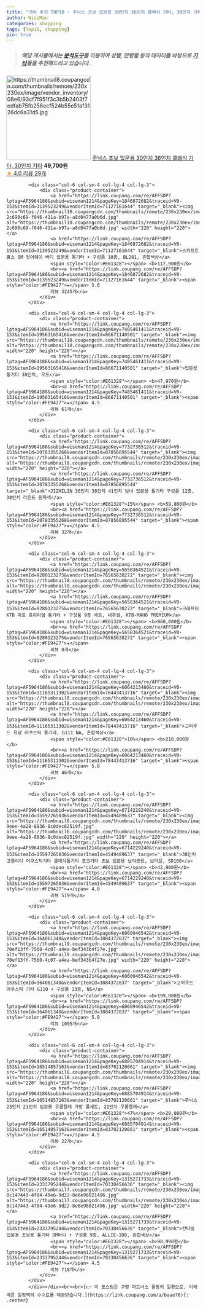 ```yaml
---
title: "기타 추천 TOP10 - 주닉스 초보 입문용 30인치 36인치 클래식 기타, 30인치 기타"
author: WiseMan
categories: shopping
tags: [Top10, shopping]
pin: true
---
```


> ##### 해당 게시물에서는 [**분석도구**](https://itemscout.io/)를 이용하여 **성별**, **연령별** 등의 데이터를 바탕으로 [**기타**](https://link.coupang.com/a/baae76)들을 추천해드리고 있습니다.
<div class="container"><div class="row">
            <div class="col-6 col-sm-4 col-lg-4 col-lg-3">
                <div class="product-container">
                    <a href="https://link.coupang.com/re/AFFSDP?lptag=AF5964186&subid=wiseman1214&pageKey=6731210687&traceid=V0-153&itemId=15685072942&vendorItemId=82900858868" target="_blank"><img src="https://thumbnail8.coupangcdn.com/thumbnails/remote/230x230ex/image/vendor_inventory/08e6/93cf7f951f3c3b5b2403f7edfab75fb256ecf524b55e51af3126dc6a31d5.jpg" alt="https://thumbnail8.coupangcdn.com/thumbnails/remote/230x230ex/image/vendor_inventory/08e6/93cf7f951f3c3b5b2403f7edfab75fb256ecf524b55e51af3126dc6a31d5.jpg" width="220" height="220"></a>
                    <a href="https://link.coupang.com/re/AFFSDP?lptag=AF5964186&subid=wiseman1214&pageKey=6731210687&traceid=V0-153&itemId=15685072942&vendorItemId=82900858868" target="_blank">주닉스 초보 입문용 30인치 36인치 클래식 기타, 30인치 기타</a>
                    <span style="color:#E61328"></span> <b>49,700원</b>
                    <br><a href="https://link.coupang.com/re/AFFSDP?lptag=AF5964186&subid=wiseman1214&pageKey=6731210687&traceid=V0-153&itemId=15685072942&vendorItemId=82900858868" target="_blank"><span style="color:#FE9427">★</span> 4.0
                    리뷰 29개</a>
                </div>
            </div>
            
            <div class="col-6 col-sm-4 col-lg-4 col-lg-3">
                <div class="product-container">
                    <a href="https://link.coupang.com/re/AFFSDP?lptag=AF5964186&subid=wiseman1214&pageKey=1846872682&traceid=V0-153&itemId=3139523249&vendorItemId=71127161644" target="_blank"><img src="https://thumbnail10.coupangcdn.com/thumbnails/remote/230x230ex/image/retail/images/273453716974970-2c690c69-f046-411a-b97a-a8d0477a0b6d.jpg" alt="https://thumbnail10.coupangcdn.com/thumbnails/remote/230x230ex/image/retail/images/273453716974970-2c690c69-f046-411a-b97a-a8d0477a0b6d.jpg" width="220" height="220"></a>
                    <a href="https://link.coupang.com/re/AFFSDP?lptag=AF5964186&subid=wiseman1214&pageKey=1846872682&traceid=V0-153&itemId=3139523249&vendorItemId=71127161644" target="_blank">스위프트홀스 OM 컷어웨이 바디 입문용 통기타 + 구성품 10종, BL281, 혼합색상</a>
                    <span style="color:#E61328"></span> <b>117,900원</b>
                    <br><a href="https://link.coupang.com/re/AFFSDP?lptag=AF5964186&subid=wiseman1214&pageKey=1846872682&traceid=V0-153&itemId=3139523249&vendorItemId=71127161644" target="_blank"><span style="color:#FE9427">★</span> 5.0
                    리뷰 3245개</a>
                </div>
            </div>
            
            <div class="col-6 col-sm-4 col-lg-4 col-lg-3">
                <div class="product-container">
                    <a href="https://link.coupang.com/re/AFFSDP?lptag=AF5964186&subid=wiseman1214&pageKey=7485461411&traceid=V0-153&itemId=19563165416&vendorItemId=86671140501" target="_blank"><img src="https://thumbnail10.coupangcdn.com/thumbnails/remote/230x230ex/image/vendor_inventory/4301/2497ae9a5e644570bec180508391494a2340332ade3a78c8455049b0ad0e.jpg" alt="https://thumbnail10.coupangcdn.com/thumbnails/remote/230x230ex/image/vendor_inventory/4301/2497ae9a5e644570bec180508391494a2340332ade3a78c8455049b0ad0e.jpg" width="220" height="220"></a>
                    <a href="https://link.coupang.com/re/AFFSDP?lptag=AF5964186&subid=wiseman1214&pageKey=7485461411&traceid=V0-153&itemId=19563165416&vendorItemId=86671140501" target="_blank">입문용 통기타 38인치, 우드</a>
                    <span style="color:#E61328"></span> <b>47,970원</b>
                    <br><a href="https://link.coupang.com/re/AFFSDP?lptag=AF5964186&subid=wiseman1214&pageKey=7485461411&traceid=V0-153&itemId=19563165416&vendorItemId=86671140501" target="_blank"><span style="color:#FE9427">★</span> 4.5
                    리뷰 61개</a>
                </div>
            </div>
            
            <div class="col-6 col-sm-4 col-lg-4 col-lg-3">
                <div class="product-container">
                    <a href="https://link.coupang.com/re/AFFSDP?lptag=AF5964186&subid=wiseman1214&pageKey=7732736512&traceid=V0-153&itemId=20783355268&vendorItemId=87856895544" target="_blank"><img src="https://thumbnail8.coupangcdn.com/thumbnails/remote/230x230ex/image/vendor_inventory/51f5/3cc67d34d0d482283dca3aa4bbfe93aa228f849dc5ee9fb0fdc5a56c1c79.jpg" alt="https://thumbnail8.coupangcdn.com/thumbnails/remote/230x230ex/image/vendor_inventory/51f5/3cc67d34d0d482283dca3aa4bbfe93aa228f849dc5ee9fb0fdc5a56c1c79.jpg" width="220" height="220"></a>
                    <a href="https://link.coupang.com/re/AFFSDP?lptag=AF5964186&subid=wiseman1214&pageKey=7732736512&traceid=V0-153&itemId=20783355268&vendorItemId=87856895544" target="_blank">JIZHILIN 36인치 38인치 41인치 남녀 입문용 통기타 구성품 12종, 38인치 라운드 원목색</a>
                    <span style="color:#E61328">15%</span> <b>59,800원</b>
                    <br><a href="https://link.coupang.com/re/AFFSDP?lptag=AF5964186&subid=wiseman1214&pageKey=7732736512&traceid=V0-153&itemId=20783355268&vendorItemId=87856895544" target="_blank"><span style="color:#FE9427">★</span> 4.5
                    리뷰 32개</a>
                </div>
            </div>
            
            <div class="col-6 col-sm-4 col-lg-4 col-lg-3">
                <div class="product-container">
                    <a href="https://link.coupang.com/re/AFFSDP?lptag=AF5964186&subid=wiseman1214&pageKey=5658364521&traceid=V0-153&itemId=9280123275&vendorItemId=76565638272" target="_blank"><img src="https://thumbnail8.coupangcdn.com/thumbnails/remote/230x230ex/image/rs_quotation_api/stqdmxyf/2c1c8f8050fa4a6cbe714da3dddf77ae.jpg" alt="https://thumbnail8.coupangcdn.com/thumbnails/remote/230x230ex/image/rs_quotation_api/stqdmxyf/2c1c8f8050fa4a6cbe714da3dddf77ae.jpg" width="220" height="220"></a>
                    <a href="https://link.coupang.com/re/AFFSDP?lptag=AF5964186&subid=wiseman1214&pageKey=5658364521&traceid=V0-153&itemId=9280123275&vendorItemId=76565638272" target="_blank">크래프터 KTB 마호 프리미엄 통기타 + 구성품 9종 세트, 내추럴, KTB-MAHO PREMIUM</a>
                    <span style="color:#E61328"></span> <b>960,000원</b>
                    <br><a href="https://link.coupang.com/re/AFFSDP?lptag=AF5964186&subid=wiseman1214&pageKey=5658364521&traceid=V0-153&itemId=9280123275&vendorItemId=76565638272" target="_blank"><span style="color:#FE9427">★</span> 
                    리뷰 0개</a>
                </div>
            </div>
            
            <div class="col-6 col-sm-4 col-lg-4 col-lg-3">
                <div class="product-container">
                    <a href="https://link.coupang.com/re/AFFSDP?lptag=AF5964186&subid=wiseman1214&pageKey=6064213460&traceid=V0-153&itemId=11165311302&vendorItemId=78443413716" target="_blank"><img src="https://thumbnail8.coupangcdn.com/thumbnails/remote/230x230ex/image/rs_quotation_api/skhlfqhp/698e6357f18e4a7099332a4f8cf923b0.jpg" alt="https://thumbnail8.coupangcdn.com/thumbnails/remote/230x230ex/image/rs_quotation_api/skhlfqhp/698e6357f18e4a7099332a4f8cf923b0.jpg" width="220" height="220"></a>
                    <a href="https://link.coupang.com/re/AFFSDP?lptag=AF5964186&subid=wiseman1214&pageKey=6064213460&traceid=V0-153&itemId=11165311302&vendorItemId=78443413716" target="_blank">고퍼우드 유광 어쿠스틱 통기타, G111 NA, 혼합색상</a>
                    <span style="color:#E61328">10%</span> <b>210,000원</b>
                    <br><a href="https://link.coupang.com/re/AFFSDP?lptag=AF5964186&subid=wiseman1214&pageKey=6064213460&traceid=V0-153&itemId=11165311302&vendorItemId=78443413716" target="_blank"><span style="color:#FE9427">★</span> 5.0
                    리뷰 46개</a>
                </div>
            </div>
            
            <div class="col-6 col-sm-4 col-lg-4 col-lg-3">
                <div class="product-container">
                    <a href="https://link.coupang.com/re/AFFSDP?lptag=AF5964186&subid=wiseman1214&pageKey=6714229240&traceid=V0-153&itemId=15597265036&vendorItemId=4549489637" target="_blank"><img src="https://thumbnail6.coupangcdn.com/thumbnails/remote/230x230ex/image/vendor_inventory/images/2019/03/26/20/1/7690f5c4-9eee-4a28-8836-8c0dec82519f.jpg" alt="https://thumbnail6.coupangcdn.com/thumbnails/remote/230x230ex/image/vendor_inventory/images/2019/03/26/20/1/7690f5c4-9eee-4a28-8836-8c0dec82519f.jpg" width="220" height="220"></a>
                    <a href="https://link.coupang.com/re/AFFSDP?lptag=AF5964186&subid=wiseman1214&pageKey=6714229240&traceid=V0-153&itemId=15597265036&vendorItemId=4549489637" target="_blank">38인치 고퀄리티 어쿠스틱기타 클래식통기타 포크기타 초보 입문용 남여공용, 브라운, SD108</a>
                    <span style="color:#E61328"></span> <b>42,900원</b>
                    <br><a href="https://link.coupang.com/re/AFFSDP?lptag=AF5964186&subid=wiseman1214&pageKey=6714229240&traceid=V0-153&itemId=15597265036&vendorItemId=4549489637" target="_blank"><span style="color:#FE9427">★</span> 4.0
                    리뷰 519개</a>
                </div>
            </div>
            
            <div class="col-6 col-sm-4 col-lg-4 col-lg-3">
                <div class="product-container">
                    <a href="https://link.coupang.com/re/AFFSDP?lptag=AF5964186&subid=wiseman1214&pageKey=6060946542&traceid=V0-153&itemId=364061340&vendorItemId=3884372837" target="_blank"><img src="https://thumbnail9.coupangcdn.com/thumbnails/remote/230x230ex/image/retail/images/1796778116541390-70ef13ff-7560-4c07-a4ea-bef343b4f27e.jpg" alt="https://thumbnail9.coupangcdn.com/thumbnails/remote/230x230ex/image/retail/images/1796778116541390-70ef13ff-7560-4c07-a4ea-bef343b4f27e.jpg" width="220" height="220"></a>
                    <a href="https://link.coupang.com/re/AFFSDP?lptag=AF5964186&subid=wiseman1214&pageKey=6060946542&traceid=V0-153&itemId=364061340&vendorItemId=3884372837" target="_blank">고퍼우드 어쿠스틱 기타 G110 + 구성품 13종, NS</a>
                    <span style="color:#E61328"></span> <b>199,000원</b>
                    <br><a href="https://link.coupang.com/re/AFFSDP?lptag=AF5964186&subid=wiseman1214&pageKey=6060946542&traceid=V0-153&itemId=364061340&vendorItemId=3884372837" target="_blank"><span style="color:#FE9427">★</span> 5.0
                    리뷰 1095개</a>
                </div>
            </div>
            
            <div class="col-6 col-sm-4 col-lg-4 col-lg-3">
                <div class="product-container">
                    <a href="https://link.coupang.com/re/AFFSDP?lptag=AF5964186&subid=wiseman1214&pageKey=6885704914&traceid=V0-153&itemId=16514857163&vendorItemId=83702120661" target="_blank"><img src="https://thumbnail8.coupangcdn.com/thumbnails/remote/230x230ex/image/vendor_inventory/244e/c8fc48bf5633cd37de6a8f6ea3621a2618d7268116b0d51ab363676ad074.jpg" alt="https://thumbnail8.coupangcdn.com/thumbnails/remote/230x230ex/image/vendor_inventory/244e/c8fc48bf5633cd37de6a8f6ea3621a2618d7268116b0d51ab363676ad074.jpg" width="220" height="220"></a>
                    <a href="https://link.coupang.com/re/AFFSDP?lptag=AF5964186&subid=wiseman1214&pageKey=6885704914&traceid=V0-153&itemId=16514857163&vendorItemId=83702120661" target="_blank">주닉스 23인치 21인치 입문용 우쿨렐레 가방 풀세트, 21인치 우쿨렐레</a>
                    <span style="color:#E61328">47%</span> <b>29,000원</b>
                    <br><a href="https://link.coupang.com/re/AFFSDP?lptag=AF5964186&subid=wiseman1214&pageKey=6885704914&traceid=V0-153&itemId=16514857163&vendorItemId=83702120661" target="_blank"><span style="color:#FE9427">★</span> 4.5
                    리뷰 22개</a>
                </div>
            </div>
            
            <div class="col-6 col-sm-4 col-lg-4 col-lg-3">
                <div class="product-container">
                    <a href="https://link.coupang.com/re/AFFSDP?lptag=AF5964186&subid=wiseman1214&pageKey=1315271733&traceid=V0-153&itemId=2333795244&vendorItemId=70330456636" target="_blank"><img src="https://thumbnail7.coupangcdn.com/thumbnails/remote/230x230ex/image/retail/images/1828315164609374-8c147443-4f04-49e6-9d22-8e6e96021496.jpg" alt="https://thumbnail7.coupangcdn.com/thumbnails/remote/230x230ex/image/retail/images/1828315164609374-8c147443-4f04-49e6-9d22-8e6e96021496.jpg" width="220" height="220"></a>
                    <a href="https://link.coupang.com/re/AFFSDP?lptag=AF5964186&subid=wiseman1214&pageKey=1315271733&traceid=V0-153&itemId=2333795244&vendorItemId=70330456636" target="_blank">칸타빌 입문용 초보용 통기타 OM바디 + 구성품 9종, ALLIE-100, 혼합색상</a>
                    <span style="color:#E61328"></span> <b>98,990원</b>
                    <br><a href="https://link.coupang.com/re/AFFSDP?lptag=AF5964186&subid=wiseman1214&pageKey=1315271733&traceid=V0-153&itemId=2333795244&vendorItemId=70330456636" target="_blank"><span style="color:#FE9427">★</span> 4.5
                    리뷰 718개</a>
                </div>
            </div>
            </div></div><br><br>[👉 이 포스팅은 쿠팡 파트너스 활동의 일환으로, 이에 따른 일정액의 수수료를 제공받습니다.](https://link.coupang.com/a/baae76){: .center}